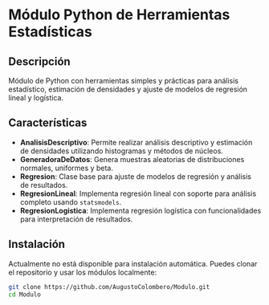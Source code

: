 # Módulo Python de Herramientas Estadísticas

## Descripción

Módulo de Python con herramientas simples y prácticas para análisis estadístico, estimación de densidades y ajuste de modelos de regresión lineal y logística.

## Características

- **AnalisisDescriptivo**: Permite realizar análisis descriptivo y estimación de densidades utilizando histogramas y métodos de núcleos.
- **GeneradoraDeDatos**: Genera muestras aleatorias de distribuciones normales, uniformes y beta.
- **Regresion**: Clase base para ajuste de modelos de regresión y análisis de resultados.
- **RegresionLineal**: Implementa regresión lineal con soporte para análisis completo usando `statsmodels`.
- **RegresionLogistica**: Implementa regresión logística con funcionalidades para interpretación de resultados.

## Instalación

Actualmente no está disponible para instalación automática. Puedes clonar el repositorio y usar los módulos localmente:

```bash
git clone https://github.com/AugustoColombero/Modulo.git
cd Modulo
